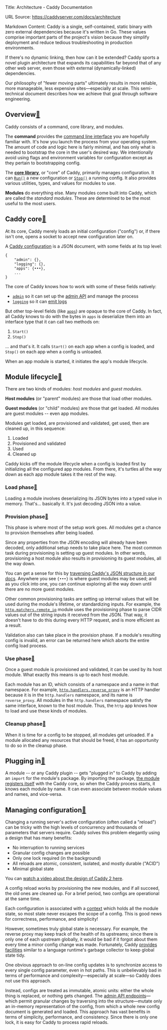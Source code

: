 Title: Architecture - Caddy Documentation

URL Source: https://caddyserver.com/docs/architecture

Markdown Content:
Caddy is a single, self-contained, static binary with zero external dependencies because it's written in Go. These values comprise important parts of the project's vision because they simplify deployment and reduce tedious troubleshooting in production environments.

If there's no dynamic linking, then how can it be extended? Caddy sports a novel plugin architecture that expands its capabilities far beyond that of any other web server, even those with external (dynamically-linked) dependencies.

Our philosophy of "fewer moving parts" ultimately results in more reliable, more manageable, less expensive sites—especially at scale. This semi-technical document describes how we achieve that goal through software engineering.

Overview[🔗](https://caddyserver.com/docs/architecture#overview "Direct link")
------------------------------------------------------------------------------

Caddy consists of a command, core library, and modules.

The **command** provides the [command line interface](https://caddyserver.com/docs/command-line) you are hopefully familiar with. It's how you launch the process from your operating system. The amount of code and logic here is fairly minimal, and has only what is needed to bootstrap the core in the user's desired way. We intentionally avoid using flags and environment variables for configuration except as they pertain to bootstrapping config.

The **[core library](https://pkg.go.dev/github.com/caddyserver/caddy/v2?tab=doc)**, or "core" of Caddy, primarily manages configuration. It can [`Run()`](https://pkg.go.dev/github.com/caddyserver/caddy/v2?tab=doc#Run) a new configuration or [`Stop()`](https://pkg.go.dev/github.com/caddyserver/caddy/v2?tab=doc#Stop) a running config. It also provides various utilities, types, and values for modules to use.

**Modules** do everything else. Many modules come built into Caddy, which are called the _standard modules_. These are determined to be the most useful to the most users.

Caddy core[🔗](https://caddyserver.com/docs/architecture#caddy-core "Direct link")
----------------------------------------------------------------------------------

At its core, Caddy merely loads an initial configuration ("config") or, if there isn't one, opens a socket to accept new configuration later on.

A [Caddy configuration](https://caddyserver.com/docs/json/) is a JSON document, with some fields at its top level:

```
{
	"admin": {},
	"logging": {},
	"apps": {•••},
	...
}
```

The core of Caddy knows how to work with some of these fields natively:

*   [`admin`](https://caddyserver.com/docs/json/admin/) so it can set up the [admin API](https://caddyserver.com/docs/api) and manage the process
*   [`logging`](https://caddyserver.com/docs/json/logging/) so it can [emit logs](https://caddyserver.com/docs/logging)

But other top-level fields (like [`apps`](https://caddyserver.com/docs/json/apps/)) are opaque to the core of Caddy. In fact, all Caddy knows to do with the bytes in `apps` is deserialize them into an interface type that it can call two methods on:

1.  `Start()`
2.  `Stop()`

... and that's it. It calls `Start()` on each app when a config is loaded, and `Stop()` on each app when a config is unloaded.

When an app module is started, it initiates the app's module lifecycle.

Module lifecycle[🔗](https://caddyserver.com/docs/architecture#module-lifecycle "Direct link")
----------------------------------------------------------------------------------------------

There are two kinds of modules: _host modules_ and _guest modules_.

**Host modules** (or "parent" modules) are those that load other modules.

**Guest modules** (or "child" modules) are those that get loaded. All modules are guest modules -- even app modules.

Modules get loaded, are provisioned and validated, get used, then are cleaned up, in this sequence:

1.  Loaded
2.  Provisioned and validated
3.  Used
4.  Cleaned up

Caddy kicks off the module lifecycle when a config is loaded first by initializing all the configured app modules. From there, it's turtles all the way down as each app module takes it the rest of the way.

### Load phase[🔗](https://caddyserver.com/docs/architecture#load-phase "Direct link")

Loading a module involves deserializing its JSON bytes into a typed value in memory. That's... basically it. It's just decoding JSON into a value.

### Provision phase[🔗](https://caddyserver.com/docs/architecture#provision-phase "Direct link")

This phase is where most of the setup work goes. All modules get a chance to provision themselves after being loaded.

Since any properties from the JSON encoding will already have been decoded, only additional setup needs to take place here. The most common task during provisioning is setting up guest modules. In other words, provisioning a host module also results in provisioning its guest modules, all the way down.

You can get a sense for this by [traversing Caddy's JSON structure in our docs](https://caddyserver.com/docs/json/). Anywhere you see `{•••}` is where guest modules may be used; and as you click into one, you can continue exploring all the way down until there are no more guest modules.

Other common provisioning tasks are setting up internal values that will be used during the module's lifetime, or standardizing inputs. For example, the [`http.matchers.remote_ip`](https://caddyserver.com/docs/modules/http.matchers.remote_ip) module uses the provisioning phase to parse CIDR values out of the string inputs it received from the JSON. That way, it doesn't have to do this during every HTTP request, and is more efficient as a result.

Validation also can take place in the provision phase. If a module's resulting config is invalid, an error can be returned here which aborts the entire config load process.

### Use phase[🔗](https://caddyserver.com/docs/architecture#use-phase "Direct link")

Once a guest module is provisioned and validated, it can be used by its host module. What exactly this means is up to each host module.

Each module has an ID, which consists of a namespace and a name in that namespace. For example, [`http.handlers.reverse_proxy`](https://caddyserver.com/docs/modules/http.handlers.reverse_proxy) is an HTTP handler because it is in the `http.handlers` namespace, and its name is `reverse_proxy`. All modules in the `http.handlers` namespace satisfy the same interface, known to the host module. Thus, the `http` app knows how to load and use these kinds of modules.

### Cleanup phase[🔗](https://caddyserver.com/docs/architecture#cleanup-phase "Direct link")

When it is time for a config to be stopped, all modules get unloaded. If a module allocated any resources that should be freed, it has an opportunity to do so in the cleanup phase.

Plugging in[🔗](https://caddyserver.com/docs/architecture#plugging-in "Direct link")
------------------------------------------------------------------------------------

A module -- or any Caddy plugin -- gets "plugged in" to Caddy by adding an `import` for the module's package. By importing the package, [the module registers itself](https://pkg.go.dev/github.com/caddyserver/caddy/v2?tab=doc#RegisterModule) with the Caddy core, so when the Caddy process starts, it knows each module by name. It can even associate between module values and names, and vice-versa.

Managing configuration[🔗](https://caddyserver.com/docs/architecture#managing-configuration "Direct link")
----------------------------------------------------------------------------------------------------------

Changing a running server's active configuration (often called a "reload") can be tricky with the high levels of concurrency and thousands of parameters that servers require. Caddy solves this problem elegantly using a design that has many benefits:

*   No interruption to running services
*   Granular config changes are possible
*   Only one lock required (in the background)
*   All reloads are atomic, consistent, isolated, and mostly durable ("ACID")
*   Minimal global state

You can [watch a video about the design of Caddy 2 here](https://www.youtube.com/watch?v=EhJO8giOqQs).

A config reload works by provisioning the new modules, and if all succeed, the old ones are cleaned up. For a brief period, two configs are operational at the same time.

Each configuration is associated with a [context](https://pkg.go.dev/github.com/caddyserver/caddy/v2?tab=doc#Context) which holds all the module state, so most state never escapes the scope of a config. This is good news for correctness, performance, and simplicity!

However, sometimes truly global state is necessary. For example, the reverse proxy may keep track of the health of its upstreams; since there is only one of each upstream globally, it would be bad if it forgot about them every time a minor config change was made. Fortunately, Caddy [provides facilities](https://pkg.go.dev/github.com/caddyserver/caddy/v2?tab=doc#UsagePool) similar to a language runtime's garbage collector to keep global state tidy.

One obvious approach to on-line config updates is to synchronize access to every single config parameter, even in hot paths. This is unbelievably bad in terms of performance and complexity—especially at scale—so Caddy does not use this approach.

Instead, configs are treated as immutable, atomic units: either the whole thing is replaced, or nothing gets changed. The [admin API endpoints](https://caddyserver.com/docs/api)—which permit granular changes by traversing into the structure—mutate only an in-memory representation of the config, from which a whole new config document is generated and loaded. This approach has vast benefits in terms of simplicity, performance, and consistency. Since there is only one lock, it is easy for Caddy to process rapid reloads.
